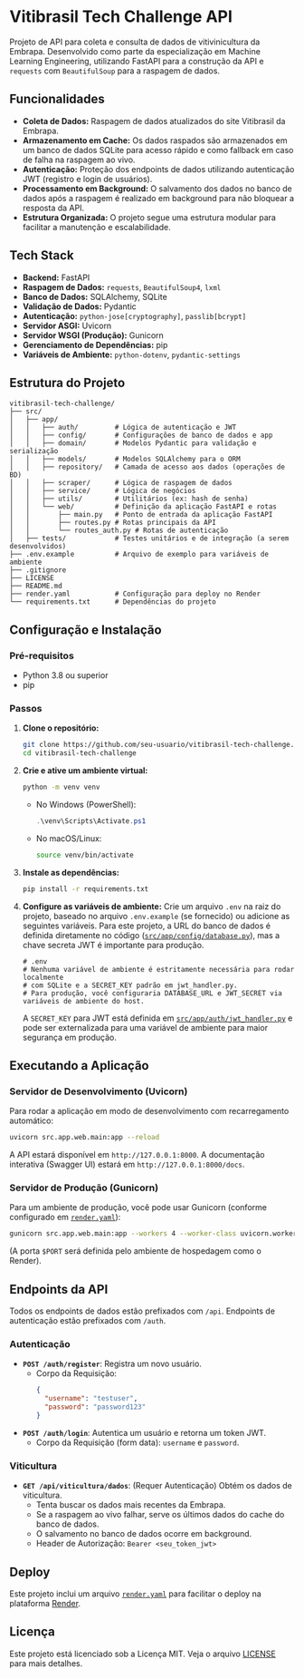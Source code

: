 # Vitibrasil Tech Challenge API

Projeto de API para coleta e consulta de dados de vitivinicultura da Embrapa. Desenvolvido como parte da especialização em Machine Learning Engineering, utilizando FastAPI para a construção da API e `requests` com `BeautifulSoup` para a raspagem de dados.

## Funcionalidades

*   **Coleta de Dados:** Raspagem de dados atualizados do site Vitibrasil da Embrapa.
*   **Armazenamento em Cache:** Os dados raspados são armazenados em um banco de dados SQLite para acesso rápido e como fallback em caso de falha na raspagem ao vivo.
*   **Autenticação:** Proteção dos endpoints de dados utilizando autenticação JWT (registro e login de usuários).
*   **Processamento em Background:** O salvamento dos dados no banco de dados após a raspagem é realizado em background para não bloquear a resposta da API.
*   **Estrutura Organizada:** O projeto segue uma estrutura modular para facilitar a manutenção e escalabilidade.

## Tech Stack

*   **Backend:** FastAPI
*   **Raspagem de Dados:** `requests`, `BeautifulSoup4`, `lxml`
*   **Banco de Dados:** SQLAlchemy, SQLite
*   **Validação de Dados:** Pydantic
*   **Autenticação:** `python-jose[cryptography]`, `passlib[bcrypt]`
*   **Servidor ASGI:** Uvicorn
*   **Servidor WSGI (Produção):** Gunicorn
*   **Gerenciamento de Dependências:** pip
*   **Variáveis de Ambiente:** `python-dotenv`, `pydantic-settings`

## Estrutura do Projeto

```
vitibrasil-tech-challenge/
├── src/
│   ├── app/
│   │   ├── auth/         # Lógica de autenticação e JWT
│   │   ├── config/       # Configurações de banco de dados e app
│   │   ├── domain/       # Modelos Pydantic para validação e serialização
│   │   ├── models/       # Modelos SQLAlchemy para o ORM
│   │   ├── repository/   # Camada de acesso aos dados (operações de BD)
│   │   ├── scraper/      # Lógica de raspagem de dados
│   │   ├── service/      # Lógica de negócios
│   │   ├── utils/        # Utilitários (ex: hash de senha)
│   │   └── web/          # Definição da aplicação FastAPI e rotas
│   │       ├── main.py   # Ponto de entrada da aplicação FastAPI
│   │       ├── routes.py # Rotas principais da API
│   │       └── routes_auth.py # Rotas de autenticação
│   ├── tests/            # Testes unitários e de integração (a serem desenvolvidos)
├── .env.example          # Arquivo de exemplo para variáveis de ambiente
├── .gitignore
├── LICENSE
├── README.md
├── render.yaml           # Configuração para deploy no Render
└── requirements.txt      # Dependências do projeto
```

## Configuração e Instalação

### Pré-requisitos

*   Python 3.8 ou superior
*   pip

### Passos

1.  **Clone o repositório:**
    ```bash
    git clone https://github.com/seu-usuario/vitibrasil-tech-challenge.git
    cd vitibrasil-tech-challenge
    ```

2.  **Crie e ative um ambiente virtual:**
    ```bash
    python -m venv venv
    ```
    *   No Windows (PowerShell):
        ```powershell
        .\venv\Scripts\Activate.ps1
        ```
    *   No macOS/Linux:
        ```bash
        source venv/bin/activate
        ```

3.  **Instale as dependências:**
    ```bash
    pip install -r requirements.txt
    ```

4.  **Configure as variáveis de ambiente:**
    Crie um arquivo `.env` na raiz do projeto, baseado no arquivo `.env.example` (se fornecido) ou adicione as seguintes variáveis. Para este projeto, a URL do banco de dados é definida diretamente no código ([`src/app/config/database.py`](src\app\config\database.py)), mas a chave secreta JWT é importante para produção.
    ```env
    # .env
    # Nenhuma variável de ambiente é estritamente necessária para rodar localmente
    # com SQLite e a SECRET_KEY padrão em jwt_handler.py.
    # Para produção, você configuraria DATABASE_URL e JWT_SECRET via variáveis de ambiente do host.
    ```
    A `SECRET_KEY` para JWT está definida em [`src/app/auth/jwt_handler.py`](src\app\auth\jwt_handler.py) e pode ser externalizada para uma variável de ambiente para maior segurança em produção.

## Executando a Aplicação

### Servidor de Desenvolvimento (Uvicorn)

Para rodar a aplicação em modo de desenvolvimento com recarregamento automático:
```bash
uvicorn src.app.web.main:app --reload
```
A API estará disponível em `http://127.0.0.1:8000`.
A documentação interativa (Swagger UI) estará em `http://127.0.0.1:8000/docs`.

### Servidor de Produção (Gunicorn)

Para um ambiente de produção, você pode usar Gunicorn (conforme configurado em [`render.yaml`](render.yaml)):
```bash
gunicorn src.app.web.main:app --workers 4 --worker-class uvicorn.workers.UvicornWorker --bind 0.0.0.0:8000
```
(A porta `$PORT` será definida pelo ambiente de hospedagem como o Render).

## Endpoints da API

Todos os endpoints de dados estão prefixados com `/api`. Endpoints de autenticação estão prefixados com `/auth`.

### Autenticação

*   **`POST /auth/register`**: Registra um novo usuário.
    *   Corpo da Requisição:
        ```json
        {
          "username": "testuser",
          "password": "password123"
        }
        ```
*   **`POST /auth/login`**: Autentica um usuário e retorna um token JWT.
    *   Corpo da Requisição (form data): `username` e `password`.

### Viticultura

*   **`GET /api/viticultura/dados`**: (Requer Autenticação) Obtém os dados de viticultura.
    *   Tenta buscar os dados mais recentes da Embrapa.
    *   Se a raspagem ao vivo falhar, serve os últimos dados do cache do banco de dados.
    *   O salvamento no banco de dados ocorre em background.
    *   Header de Autorização: `Bearer <seu_token_jwt>`

## Deploy

Este projeto inclui um arquivo [`render.yaml`](render.yaml) para facilitar o deploy na plataforma [Render](https://render.com/).

## Licença

Este projeto está licenciado sob a Licença MIT. Veja o arquivo [LICENSE](LICENSE) para mais detalhes.
